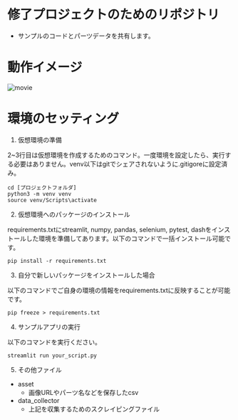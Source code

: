 # 修了プロジェクトのためのリポジトリ
- サンプルのコードとパーツデータを共有します。
# 動作イメージ
![movie]("image/Sample_Animation.gif")

# 環境のセッティング
1. 仮想環境の準備

2~3行目は仮想環境を作成するためのコマンド。一度環境を設定したら、実行する必要はありません。venv以下はgitでシェアされないように.gitigoreに設定済み。
```
cd [プロジェクトフォルダ]
python3 -m venv venv
source venv/Scripts\activate
```

2. 仮想環境へのパッケージのインストール

requirements.txtにstreamlit, numpy, pandas, selenium, pytest, dashをインストールした環境を準備してあります。以下のコマンドで一括インストール可能です。
```
pip install -r requirements.txt
```

3. 自分で新しいパッケージをインストールした場合

以下のコマンドでご自身の環境の情報をrequirements.txtに反映することが可能です。
```
pip freeze > requirements.txt
```

4. サンプルアプリの実行

以下のコマンドを実行ください。
```
streamlit run your_script.py
```

5. その他ファイル

- asset
    - 画像URLやパーツ名などを保存したcsv
- data_collector
    - 上記を収集するためのスクレイピングファイル


